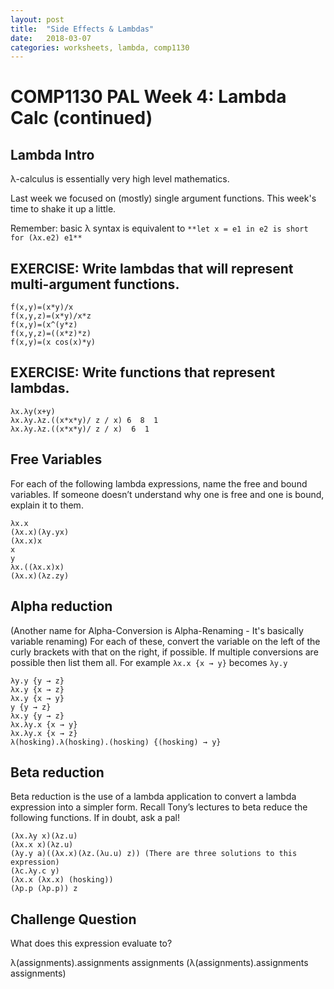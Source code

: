 ```yaml
---
layout: post
title:  "Side Effects & Lambdas"
date:   2018-03-07
categories: worksheets, lambda, comp1130
---
```


# COMP1130 PAL Week 4: Lambda Calc (continued)

## Lambda Intro

λ-calculus is essentially very high level mathematics.

Last week we focused on (mostly) single argument functions. This week's time to shake it up a little.

Remember: basic λ syntax is equivalent to `**let x = e1 in e2 is short for (λx.e2) e1**`

## EXERCISE: Write lambdas that will represent multi-argument functions.

```
f(x,y)=(x*y)/x
f(x,y,z)=(x*y)/x*z
f(x,y)=(x^(y*z)
f(x,y,z)=((x*z)*z)
f(x,y)=(x cos(x)*y)
```

## EXERCISE: Write functions that represent lambdas.

```
λx.λy(x+y)
λx.λy.λz.((x*x*y)/ z / x) 6  8  1
λx.λy.λz.((x*x*y)/ z / x)  6  1
```

## Free Variables

For each of the following lambda expressions, name the free and bound variables. If someone doesn’t understand why one is free and one is bound, explain it to them.

```
λx.x
(λx.x)(λy.yx)
(λx.x)x
x
y
λx.((λx.x)x)
(λx.x)(λz.zy)
```

## Alpha reduction

(Another name for Alpha-Conversion is Alpha-Renaming - It's basically variable renaming) For each of these, convert the variable on the left of the curly brackets with that on the right, if possible. If multiple conversions are possible then list them all. For example `λx.x {x → y}` becomes `λy.y`

```
λy.y {y → z}
λx.y {x → z}
λx.y {x → y}
y {y → z}
λx.y {y → z}
λx.λy.x {x → y}
λx.λy.x {x → z}
λ(hosking).λ(hosking).(hosking) {(hosking) → y}
```

## Beta reduction

Beta reduction is the use of a lambda application to convert a lambda expression into a simpler form. Recall Tony’s lectures to beta reduce the following functions. If in doubt, ask a pal!

```
(λx.λy x)(λz.u)
(λx.x x)(λz.u)
(λy.y a)((λx.x)(λz.(λu.u) z)) (There are three solutions to this expression)
(λc.λy.c y)
(λx.x (λx.x) (hosking))
(λp.p (λp.p)) z
```

## Challenge Question

What does this expression evaluate to?

λ(assignments).assignments assignments (λ(assignments).assignments assignments)
